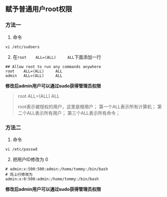 ## 赋予普通用户root权限

### 方法一

1. 命令

```shell
vi /etc/sudoers
```

2. 在`root    ALL=(ALL)     ALL`下面添加一行

```
## Allow root to run any commands anywhere
root    ALL=(ALL)     ALL
admin   ALL=(ALL)     ALL
```

**修改后admin用户可以通过sudo获得管理员权限**

> root    ALL=(ALL)	ALL 
>
> root表示被授权的用户，这里是根用户； 
> 第一个ALL表示所有计算机；
> 第二个ALL表示所有用户；
> 第三个ALL表示所有命令；



### 方法二

1. 命令

```shell
vi /etc/passwd
```

2. 把用户ID修改为 0

```shell
# admin:x:500:500:admin:/home/tommy:/bin/bash
# 将上行修改为
admin:x:0:500:admin:/home/tommy:/bin/bash
```

**修改后admin用户可以通过sudo获得管理员权限**